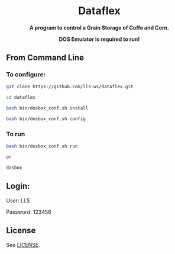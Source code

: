 <h1 align="center">
  Dataflex
</h1>

<h4 align="center">
  A program to control a Grain Storage of Coffe and Corn.
  
  DOS Emulator is required to run!
</h4>


## From Command Line

### To configure:

```bash
git clone https://github.com/lls-ws/dataflex.git

cd dataflex

bash bin/dosbox_conf.sh install

bash bin/dosbox_conf.sh config

```


### To run

```bash
bash bin/dosbox_conf.sh run

or

dosbox

```

## Login:

User: LLS

Password: 123456


## License

See [LICENSE](LICENSE).
